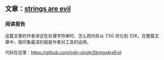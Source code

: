 ## 文章：[strings are evil](https://medium.com/@indy_singh/strings-are-evil-a803d05e5ce3)

### 阅读报告
这篇文章的作者讲述在处理字符串时，怎么把内存从 7.5G 优化到 32K，在整篇文章中，我印象最深的就是作者对工具的运用。  

代码在这里：https://github.com/indy-singh/StringsAreEvil
